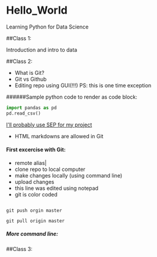 # Hello_World
Learning Python for Data Science


##Class 1:

Introduction and intro to data


##Class 2:

* What is Git?
* Git vs Github
* Editing repo using GUI(!!!) PS: this is one time exception



######Sample python code to render as code block:

```python 
import pandas as pd
pd.read_csv()

```

[I'll probably use SEP for my project](plato.stanford.edu)


* HTML markdowns are allowed in Git

#### First excercise with Git:
* remote alias| 
* clone repo to local computer
* make changes locally (using command line)
* upload changes 
* this line was edited using notepad
* git is color coded


``` git

git push orgin master

git pull origin master

```

##### More command line:



##Class 3:

